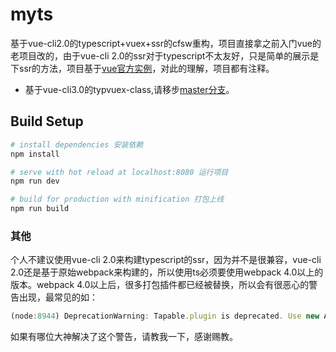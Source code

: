# myts

基于vue-cli2.0的typescript+vuex+ssr的cfsw重构，项目直接拿之前入门vue的老项目改的，由于vue-cli 2.0的ssr对于typescript不太友好，只是简单的展示是下ssr的方法，项目基于[vue官方实例](https://github.com/vuejs/vue-hackernews-2.0)，对此的理解，项目都有注释。
 * 基于vue-cli3.0的typvuex-class,请移步[master分支](https://github.com/Vitaminaq/cfsw-vue-cli3.0)。

## Build Setup

``` bash
# install dependencies 安装依赖
npm install

# serve with hot reload at localhost:8080 运行项目
npm run dev

# build for production with minification 打包上线
npm run build
```
### 其他
个人不建议使用vue-cli 2.0来构建typescript的ssr，因为并不是很兼容，vue-cli 2.0还是基于原始webpack来构建的，所以使用ts必须要使用webpack 4.0以上的版本。webpack 4.0以上后，很多打包插件都已经被替换，所以会有很恶心的警告出现，最常见的如：
``` javascript
(node:8944) DeprecationWarning: Tapable.plugin is deprecated. Use new API on `.hooks` instead
```
如果有哪位大神解决了这个警告，请教我一下，感谢赐教。
